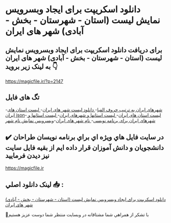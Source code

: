 # دانلود اسکریپت برای ایجاد وبسرویس نمایش لیست (استان - شهرستان - بخش - آبادی) شهر های ایران

## برای دریافت دانلود اسکریپت برای ایجاد وبسرویس نمایش لیست (استان - شهرستان - بخش - آبادی) شهر های ایران به لینک زیر بروید 👇

https://magicfile.ir/?p=2147

## تگ های فایل

-[شهرهای ایران به ترتیب حروف الفبا](https://magicfile.ir/product/%d8%a7%d8%b3%da%a9%d8%b1%db%8c%d9%be%d8%aa-%d9%88%d8%a8%d8%b3%d8%b1%d9%88%db%8c%d8%b3-%d9%86%d9%85%d8%a7%db%8c%d8%b4-%d9%84%db%8c%d8%b3%d8%aa-%d8%b4%d9%87%d8%b1-%d9%87%d8%a7%db%8c-%d8%a7%db%8c%d8%b1%d8%a7%d9%86/)-[ دانلود لیست شهر های ایران](https://magicfile.ir/product/%d8%a7%d8%b3%da%a9%d8%b1%db%8c%d9%be%d8%aa-%d9%88%d8%a8%d8%b3%d8%b1%d9%88%db%8c%d8%b3-%d9%86%d9%85%d8%a7%db%8c%d8%b4-%d9%84%db%8c%d8%b3%d8%aa-%d8%b4%d9%87%d8%b1-%d9%87%d8%a7%db%8c-%d8%a7%db%8c%d8%b1%d8%a7%d9%86/)-[ لیست استان های ایران json](https://magicfile.ir/product/%d8%a7%d8%b3%da%a9%d8%b1%db%8c%d9%be%d8%aa-%d9%88%d8%a8%d8%b3%d8%b1%d9%88%db%8c%d8%b3-%d9%86%d9%85%d8%a7%db%8c%d8%b4-%d9%84%db%8c%d8%b3%d8%aa-%d8%b4%d9%87%d8%b1-%d9%87%d8%a7%db%8c-%d8%a7%db%8c%d8%b1%d8%a7%d9%86/)-[ لیست استان های ایران](https://magicfile.ir/product/%d8%a7%d8%b3%da%a9%d8%b1%db%8c%d9%be%d8%aa-%d9%88%d8%a8%d8%b3%d8%b1%d9%88%db%8c%d8%b3-%d9%86%d9%85%d8%a7%db%8c%d8%b4-%d9%84%db%8c%d8%b3%d8%aa-%d8%b4%d9%87%d8%b1-%d9%87%d8%a7%db%8c-%d8%a7%db%8c%d8%b1%d8%a7%d9%86/)-[ لیست استانها و شهرهای ایران](https://magicfile.ir/product/%d8%a7%d8%b3%da%a9%d8%b1%db%8c%d9%be%d8%aa-%d9%88%d8%a8%d8%b3%d8%b1%d9%88%db%8c%d8%b3-%d9%86%d9%85%d8%a7%db%8c%d8%b4-%d9%84%db%8c%d8%b3%d8%aa-%d8%b4%d9%87%d8%b1-%d9%87%d8%a7%db%8c-%d8%a7%db%8c%d8%b1%d8%a7%d9%86/)-[ لیست استانها و شهرهای ایران برای برنامه نویسی](https://magicfile.ir/product/%d8%a7%d8%b3%da%a9%d8%b1%db%8c%d9%be%d8%aa-%d9%88%d8%a8%d8%b3%d8%b1%d9%88%db%8c%d8%b3-%d9%86%d9%85%d8%a7%db%8c%d8%b4-%d9%84%db%8c%d8%b3%d8%aa-%d8%b4%d9%87%d8%b1-%d9%87%d8%a7%db%8c-%d8%a7%db%8c%d8%b1%d8%a7%d9%86/)-[ نام شهر های ایران](https://magicfile.ir/product/%d8%a7%d8%b3%da%a9%d8%b1%db%8c%d9%be%d8%aa-%d9%88%d8%a8%d8%b3%d8%b1%d9%88%db%8c%d8%b3-%d9%86%d9%85%d8%a7%db%8c%d8%b4-%d9%84%db%8c%d8%b3%d8%aa-%d8%b4%d9%87%d8%b1-%d9%87%d8%a7%db%8c-%d8%a7%db%8c%d8%b1%d8%a7%d9%86/)-[وبسرویس نمایش نام شهر ](https://magicfile.ir/product/%d8%a7%d8%b3%da%a9%d8%b1%db%8c%d9%be%d8%aa-%d9%88%d8%a8%d8%b3%d8%b1%d9%88%db%8c%d8%b3-%d9%86%d9%85%d8%a7%db%8c%d8%b4-%d9%84%db%8c%d8%b3%d8%aa-%d8%b4%d9%87%d8%b1-%d9%87%d8%a7%db%8c-%d8%a7%db%8c%d8%b1%d8%a7%d9%86/)

## ✔️ در سايت فايل هاي ويژه اي براي برنامه نويسان طراحان دانشجويان و دانش آموزان قرار داده ايم از بقيه فايل سايت نيز ديدن فرماييد

https://magicfile.ir


## لينک دانلود اصلي 📥 :

[دانلود اسکریپت برای ایجاد وبسرویس نمایش لیست (استان - شهرستان - بخش - آبادی) شهر های ایران](https://magicfile.ir/product/%d8%a7%d8%b3%da%a9%d8%b1%db%8c%d9%be%d8%aa-%d9%88%d8%a8%d8%b3%d8%b1%d9%88%db%8c%d8%b3-%d9%86%d9%85%d8%a7%db%8c%d8%b4-%d9%84%db%8c%d8%b3%d8%aa-%d8%b4%d9%87%d8%b1-%d9%87%d8%a7%db%8c-%d8%a7%db%8c%d8%b1%d8%a7%d9%86/) 


🙏با تشکر از همراهي شما مشتاقانه در وبسایت منتظر شما دوست عزیز هستیم

